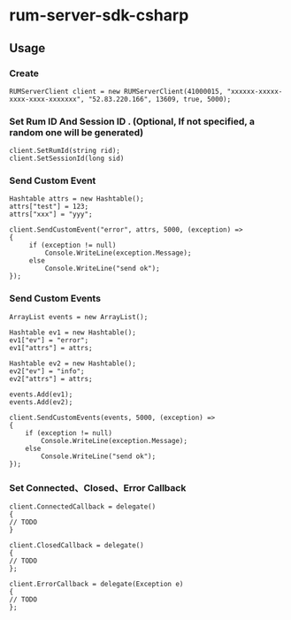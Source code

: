 # rum-server-sdk-csharp

## Usage

### Create

```
RUMServerClient client = new RUMServerClient(41000015, "xxxxxx-xxxxx-xxxx-xxxx-xxxxxxx", "52.83.220.166", 13609, true, 5000);
```

### Set Rum ID And Session ID . (Optional, If not specified, a random one will be generated)
```
client.SetRumId(string rid);
client.SetSessionId(long sid)
```

### Send Custom Event
```
Hashtable attrs = new Hashtable();
attrs["test"] = 123;
attrs["xxx"] = "yyy";

client.SendCustomEvent("error", attrs, 5000, (exception) =>
{
     if (exception != null)
         Console.WriteLine(exception.Message);
     else
         Console.WriteLine("send ok");
});
```

### Send Custom Events
```
ArrayList events = new ArrayList();

Hashtable ev1 = new Hashtable();
ev1["ev"] = "error";
ev1["attrs"] = attrs;

Hashtable ev2 = new Hashtable();
ev2["ev"] = "info";
ev2["attrs"] = attrs;

events.Add(ev1);
events.Add(ev2);

client.SendCustomEvents(events, 5000, (exception) =>
{
    if (exception != null)
        Console.WriteLine(exception.Message);
    else
        Console.WriteLine("send ok");
});
```

### Set Connected、Closed、Error Callback
```
client.ConnectedCallback = delegate()
{
// TODO
}

client.ClosedCallback = delegate()
{
// TODO
};

client.ErrorCallback = delegate(Exception e)
{
// TODO
};
```
